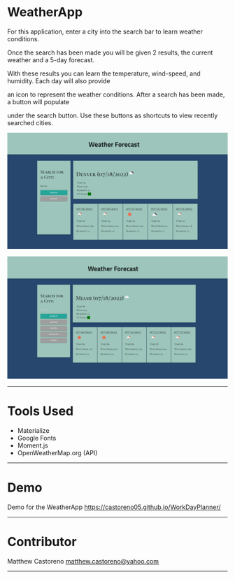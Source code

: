 # WeatherApp

For this application, enter a city into the search bar to learn weather conditions.

Once the search has been made you will be given 2 results, the current weather and a 5-day forecast.

With these results you can learn the temperature, wind-speed, and humidity. Each day will also provide 

an icon to represent the weather conditions. After a search has been made, a button will populate 

under the search button. Use these buttons as shortcuts to view recently searched cities.

![WeatherApp](./Images/Searched%20Weather.PNG)

![WeatherApp](./Images/Recent%20Searches.PNG)

---

# Tools Used

* Materialize
* Google Fonts
* Moment.js
* OpenWeatherMap.org (API)

---

# Demo

Demo for the WeatherApp https://castoreno05.github.io/WorkDayPlanner/

---

# Contributor

Matthew Castoreno <matthew.castoreno@yahoo.com>

---